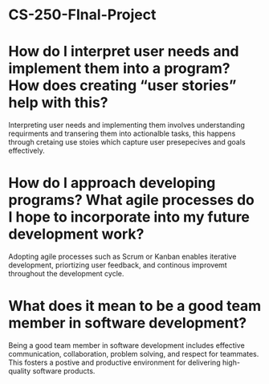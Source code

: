 # CS-250-FInal-Project

# How do I interpret user needs and implement them into a program? How does creating “user stories” help with this?
Interpreting user needs and implementing them involves understanding requirments and transering them into actionalble tasks, this happens through cretaing use stoies which capture user presepecives and goals effectively.


# How do I approach developing programs? What agile processes do I hope to incorporate into my future development work?
Adopting agile processes such as Scrum or Kanban enables iterative development, priortizing user feedback, and continous improvemt throughout the development cycle. 

# What does it mean to be a good team member in software development?

Being a good team member in software development includes effective communication, collaboration, problem solving, and respect for teammates. This fosters a postive and productive environment for delivering high-quality software products. 




